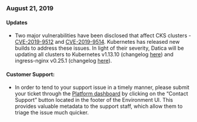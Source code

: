 ### August 21, 2019

#### Updates
- Two major vulnerabilities have been disclosed that affect CKS clusters - [CVE-2019-9512](https://nvd.nist.gov/vuln/detail/CVE-2019-9512) and [CVE-2019-9514](https://nvd.nist.gov/vuln/detail/CVE-2019-9514). Kubernetes has released new builds to address these issues. In light of their severity, Datica will be updating all clusters to Kubernetes v1.13.10 (changelog [here](https://github.com/kubernetes/kubernetes/blob/master/CHANGELOG-1.13.md#changelog-since-v1139)) and ingress-nginx v0.25.1 (changelog [here](https://github.com/kubernetes/ingress-nginx/blob/master/Changelog.md)).

#### Customer Support:

- In order to tend to your support issue in a timely manner, please submit your ticket through the [Platform dashboard](https://product.datica.com) by clicking on the “Contact Support” button located in the footer of the Environment UI. This provides valuable metadata to the support staff, which allow them to triage the issue much quicker.

